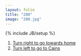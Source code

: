 ```yaml
---
layout: folio
title: "280"
image: "280.jpg"
---
```

{% include JB/setup %}

<div class="copy">
	<p></p>
</div>

<div class="choice">
	<ol>
		<li><a href="281.html">
			Turn right to go towards home
		</a></li>
		<li><a href="304.html">
			Turn left to go to Cains
		</a></li>
	</ol>
</div>